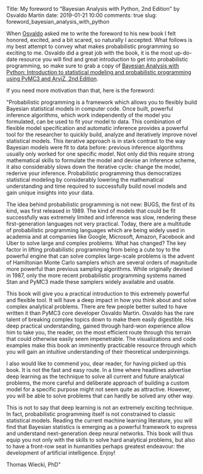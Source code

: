 Title: My foreword to "Bayesian Analysis with Python, 2nd Edition" by Osvaldo Martin 
date: 2019-01-21 10:00
comments: true
slug: foreword_bayesian_analysis_with_python

When [Osvaldo](https://twitter.com/aloctavodia) asked me to write the foreword to his new book I felt honored, excited, and a bit scared, so naturally I accepted. What follows is my best attempt to convey what makes probabilistic programming so exciting to me. Osvaldo did a great job with the book, it is the most up-do-date resource you will find and great introduction to get into probabilistic programming, so make sure to grab a copy of [Bayesian Analysis with Python: Introduction to statistical modeling and probabilistic programming using PyMC3 and ArviZ, 2nd Edition](https://www.amazon.com/gp/product/1789341655/ref=dbs_a_def_rwt_bibl_vppi_i0).

If you need more motivation than that, here is the foreword:

"Probabilistic programming is a framework which allows you to flexibly build Bayesian statistical models in computer code. Once built, powerful inference algorithms, which work independently of the model you formulated, can be used to fit your model to data. This combination of flexible model specification and automatic inference provides a powerful tool for the researcher to quickly build, analyze and iteratively improve novel statistical models. This iterative approach is in stark contrast to the way Bayesian models were fit to data before: previous inference algorithms usually only worked for one specific model. Not only did this require strong mathematical skills to formulate the model and devise an inference scheme, it also considerably slows down the iterative cycle: change the model, rederive your inference. Probabilistic programming thus democratizes statistical modeling by considerably lowering the mathematical understanding and time required to successfully build novel models and gain unique insights into your data.

The idea behind probabilistic programming is not new: BUGS, the first of its kind, was first released in 1989. The kind of models that could be fit successfully was extremely limited and inference was slow, rendering these first-generation languages not very practical. Today, there are a multitude of probabilistic programming languages which are being widely used in academia and at companies like Google, Microsoft, Amazon, Facebook and Uber to solve large and complex problems. What has changed? The key factor in lifting probabilistic programming from being a cute toy to the powerful engine that can solve complex large-scale problems is the advent of Hamiltonian Monte Carlo samplers which are several orders of magnitude more powerful than previous sampling algorithms. While originally devised in 1987, only the more recent probabilistic programming systems named Stan and PyMC3 made these samplers widely available and usable. 

This book will give you a practical introduction to this extremely powerful and flexible tool. It will have a deep impact in how you think about and solve complex analytical problems. There are few people better suited to have written it than PyMC3 core developer Osvaldo Martin. Osvaldo has the rare talent of breaking complex topics down to make them easily digestible. His deep practical understanding, gained through hard-won experience allow him to take you, the reader, on the most efficient route through this terrain that could otherwise easily seem impenetrable. The visualizations and code examples make this book an imminently practicable resource through which you will gain an intuitive understanding of their theoretical underpinnings.

I also would like to commend you, dear reader, for having picked up this book. It is not the fast and easy route. In a time where headlines advertise deep learning as the technique to solve all current and future analytical problems, the more careful and deliberate approach of building a custom model for a specific purpose might not seem quite as attractive. However, you will be able to solve problems that can hardly be solved any other way. 

This is not to say that deep learning is not an extremely exciting technique. In fact, probabilistic programming itself is not constrained to classic statistical models. Reading the current machine learning literature, you will find that Bayesian statistics is emerging as a powerful framework to express and understand next-generation deep neural networks. This book will thus equip you not only with the skills to solve hard analytical problems, but also to have a front-row seat in humanities perhaps greatest endeavour: the development of artificial intelligence. Enjoy!

Thomas Wiecki, PhD"
